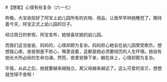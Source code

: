 #【随笔】心情有些复杂（六一七）

昨晚，大宝收拾好了阿宝上幼儿园所有的衣物、用品，让我早早哄她睡觉了。期待着今天，阿宝正式上幼儿园的日子。

经过周日的参观，阿宝宣布，她很喜欢她的幼儿园。

而我们这当爸爸、妈妈的，心情却颇为复杂。妈妈担心她会在幼儿园里受欺负，想想就心疼。爸爸倒是不担心，嘴里说着，这都是她必须要经历的人生环境。她自有她长大所必经的生命功课。然而，夜里安静下来，躺在床上，心情却颇为复杂。

毕竟，从此之后，她就要越来越独立，离父母越来越远了。这么可爱的宝贝，想想就觉得不舍啊！